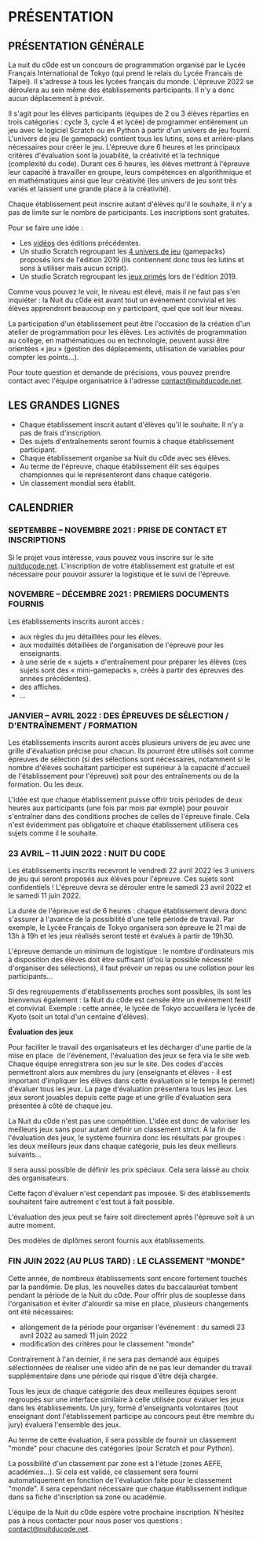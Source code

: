 # PRÉSENTATION

## PRÉSENTATION GÉNÉRALE
La nuit du c0de est un concours de programmation organisé par le Lycée Français International de Tokyo (qui prend le relais du Lycée Francais de Taipei). Il s'adresse à tous les lycées français du monde. L'épreuve 2022 se déroulera au sein même des établissements participants. Il n'y a donc aucun déplacement à prévoir.

Il s'agit pour les élèves participants (équipes de 2 ou 3 élèves réparties en trois catégories : cycle 3, cycle 4 et lycée) de programmer entièrement un jeu avec le logiciel Scratch ou en Python à partir d'un univers de jeu fourni. L'univers de jeu (le gamepack) contient tous les lutins, sons et arrière-plans nécessaires pour créer le jeu. L'épreuve dure 6 heures et les principaux critères d'évaluation sont la jouabilité, la créativité et la technique (complexité du code). Durant ces 6 heures, les élèves mettront à l'épreuve leur capacité à travailler en groupe, leurs compétences en algorithmique et en mathématiques ainsi que leur créativité (les univers de jeu sont très variés et laissent une grande place à la créativité).

Chaque établissement peut inscrire autant d'élèves qu'il le souhaite, il n'y a pas de limite sur le nombre de participants. Les inscriptions sont gratuites.

Pour se faire une idée :
* Les [vidéos](https://www.nuitducode.net/editions-en-video) des éditions précédentes.
* Un studio Scratch regroupant les [4 univers de jeu](https://scratch.mit.edu/studios/6502142/) (gamepacks) proposés lors de l'édition 2019 (ils contiennent donc tous les lutins et sons à utiliser mais aucun script).
* Un studio Scratch regroupant les [jeux primés](https://scratch.mit.edu/studios/9987949/) lors de l'édition 2019.

Comme vous pouvez le voir, le niveau est élevé, mais il ne faut pas s'en inquiéter : la Nuit du c0de est avant tout un événement convivial et les élèves apprendront beaucoup en y participant, quel que soit leur niveau.

La participation d'un établissement peut être l'occasion de la création d'un atelier de programmation pour les élèves. Les activités de programmation au collège, en mathématiques ou en technologie, peuvent aussi être orientées « jeu » (gestion des déplacements, utilisation de variables pour compter les points...).

Pour toute question et demande de précisions, vous pouvez prendre contact avec l'équipe organisatrice à l'adresse contact@nuitducode.net.

## LES GRANDES LIGNES
* Chaque établissement inscrit autant d'élèves qu'il le souhaite. Il n'y a pas de frais d'inscription.
* Des sujets d'entraînements seront fournis à chaque établissement participant.
* Chaque établissement organise sa Nuit du c0de avec ses élèves.
* Au terme de l'épreuve, chaque établissement élit ses équipes championnes qui le représenteront dans chaque catégorie.
* Un classement mondial sera établit.

## CALENDRIER
### SEPTEMBRE – NOVEMBRE 2021 : PRISE DE CONTACT ET INSCRIPTIONS
Si le projet vous intéresse, vous pouvez vous inscrire sur le site [nuitducode.net](https://www.nuitducode.net). L'inscription de votre établissement est gratuite et est nécessaire pour pouvoir assurer la logistique et le suivi de l'épreuve.

### NOVEMBRE – DÉCEMBRE 2021 : PREMIERS DOCUMENTS FOURNIS
Les établissements inscrits auront accès :

* aux règles du jeu détaillées pour les élèves.
* aux modalités détaillées de l'organisation de l'épreuve pour les enseignants.
* à une série de « sujets » d'entraînement pour préparer les élèves (ces sujets sont des « mini-gamepacks », créés à partir des épreuves des années précédentes).
* des affiches.
* ...

### JANVIER – AVRIL 2022 : DES ÉPREUVES DE SÉLECTION / D'ENTRAÎNEMENT / FORMATION
Les établissements inscrits auront accès plusieurs univers de jeu avec une grille d'évaluation précise pour chacun. Ils pourront être utilisés soit comme épreuves de sélection (si des sélections sont nécessaires, notamment si le nombre d'élèves souhaitant participer est supérieur à la capacité d'accueil de l'établissement pour l'épreuve) soit pour des entraînements ou de la formation. Ou les deux.

L'idée est que chaque établissement puisse offrir trois périodes de deux heures aux participants (une fois par mois par exmple) pour pouvoir s'entraîner dans des conditions proches de celles de l'épreuve finale. Cela n'est évidemment pas obligatoire et chaque établissement utilisera ces sujets comme il le souhaite.

### 23 AVRIL – 11 JUIN 2022 : NUIT DU C0DE
Les établissements inscrits recevront le vendredi 22 avril 2022 les 3 univers de jeu qui seront proposés aux élèves pour l'épreuve. Ces sujets sont confidentiels ! L'épreuve devra se dérouler entre le samedi 23 avril 2022 et le samedi 11 juin 2022.

La durée de l'épreuve est de 6 heures : chaque établissement devra donc s'assurer à l'avance de la possibilité d'une telle période de travail. Par exemple, le Lycée Français de Tokyo organisera son épreuve le 21 mai de 13h à 19h et les jeux réalisés seront testé et évalués à partir de 19h30.

L'épreuve demande un minimum de logistique : le nombre d'ordinateurs mis à disposition des élèves doit être suffisant (d'où la possible nécessité d'organiser des sélections), il faut prévoir un repas ou une collation pour les participants...

Si des regroupements d'établissements proches sont possibles, ils sont les bienvenus également : la Nuit du c0de est censée être un événement festif et convivial. Exemple : cette année, le lycée de Tokyo accueillera le lycée de Kyoto (soit un total d'un centaine d'élèves).

**Évaluation des jeux**

Pour faciliter le travail des organisateurs et les décharger d'une partie de la mise en place  de l'évènement, l'évaluation des jeux se fera via le site web. Chaque équipe enregistrera son jeu sur le site. Des codes d'accès permettront alors aux membres du jury (enseignants et élèves - il est important d'impliquer les élèves dans cette évaluation si le temps le permet) d'évaluer tous les jeux. La page d'évaluation présentera tous les jeux. Les jeux seront jouables depuis cette page et une grille d'évaluation sera présentée à côté de chaque jeu.

La Nuit du c0de n'est pas une compétition. L'idée est donc de valoriser les meilleurs jeux sans pour autant définir un classement strict. À la fin de l'évaluation des jeux, le système fournira donc les résultats par groupes : les deux meilleurs jeux dans chaque catégorie, puis les deux meilleurs suivants...

Il sera aussi possible de définir les prix spéciaux. Cela sera laissé au choix des organisateurs.

Cette façon d'évaluer n'est cependant pas imposée. Si des établissements souhaitent faire autrement c'est tout à fait possible.

L'évaluation des jeux peut se faire soit directement après l'épreuve soit à un autre moment.

Des modèles de diplômes seront fournis aux établissements.

### FIN JUIN 2022 (AU PLUS TARD) : LE CLASSEMENT "MONDE"
Cette année, de nombreux établissements sont encore fortement touchés par la pandémie. De plus, les nouvelles dates du baccalauréat tombent pendant la période de la Nuit du c0de. Pour offrir plus de souplesse dans l'organisation et éviter d'alourdir sa mise en place, plusieurs changements ont été nécessaires:
- allongement de la période pour organiser l'événement : du samedi 23 avril 2022 au samedi 11 juin 2022
- modification des critères pour le classement "monde"

Contrairement à l'an dernier, il ne sera pas demandé aux équipes sélectionnées de réaliser une vidéo afin de ne pas leur demander du travail supplémentaire dans une période qui risque d'être déjà chargée. 

Tous les jeux de chaque catégorie des deux meilleures équipes seront regroupés sur une interface similaire à celle utilisée pour évaluer les jeux dans les établissements. Un jury, formé d'enseignants volontaires (tout enseignant dont l'établissement participe au concours peut être membre du jury) évaluera l'ensemble des jeux. 

Au terme de cette évaluation, il sera possible de fournir un classement "monde" pour chacune des catégories (pour Scratch et pour Python).

La possibilité d'un classement par zone est à l'étude (zones AEFE, académies...). Si cela est validé, ce classement sera fourni automatiquement en fonction de l'évaluation faite pour le classement "monde". Il sera cependant nécessaire que chaque établissement indique dans sa fiche d'inscription sa zone ou académie.

L'équipe de la Nuit du c0de espère votre prochaine inscription. N'hésitez pas à nous contacter pour nous poser vos questions : contact@nuitducode.net.
